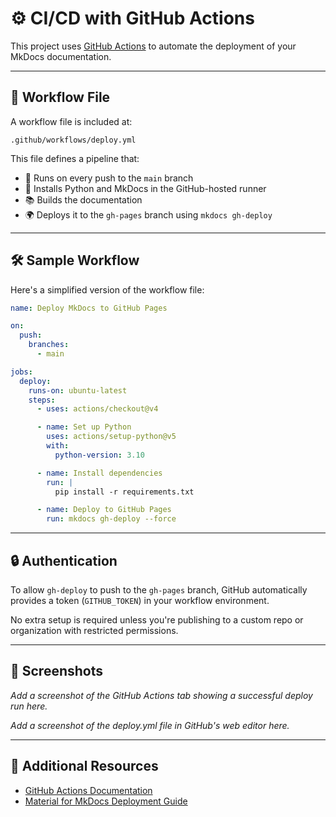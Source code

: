 # ⚙️ CI/CD with GitHub Actions

This project uses [GitHub Actions](https://github.com/features/actions) to automate the deployment of your MkDocs documentation.

---

## 📂 Workflow File

A workflow file is included at:

```text
.github/workflows/deploy.yml
```

This file defines a pipeline that:

- 🚀 Runs on every push to the `main` branch
- 🐍 Installs Python and MkDocs in the GitHub-hosted runner
- 📚 Builds the documentation
- 🌍 Deploys it to the `gh-pages` branch using `mkdocs gh-deploy`

---

## 🛠 Sample Workflow

Here's a simplified version of the workflow file:

```yaml
name: Deploy MkDocs to GitHub Pages

on:
  push:
    branches:
      - main

jobs:
  deploy:
    runs-on: ubuntu-latest
    steps:
      - uses: actions/checkout@v4

      - name: Set up Python
        uses: actions/setup-python@v5
        with:
          python-version: 3.10

      - name: Install dependencies
        run: |
          pip install -r requirements.txt

      - name: Deploy to GitHub Pages
        run: mkdocs gh-deploy --force
```

---

## 🔒 Authentication

To allow `gh-deploy` to push to the `gh-pages` branch, GitHub automatically provides a token (`GITHUB_TOKEN`) in your workflow environment.

No extra setup is required unless you're publishing to a custom repo or organization with restricted permissions.

---

## 📸 Screenshots

_Add a screenshot of the GitHub Actions tab showing a successful deploy run here._

_Add a screenshot of the deploy.yml file in GitHub's web editor here._

---

## 📘 Additional Resources

- [GitHub Actions Documentation](https://docs.github.com/en/actions)
- [Material for MkDocs Deployment Guide](https://squidfunk.github.io/mkdocs-material/publishing-your-site/)
